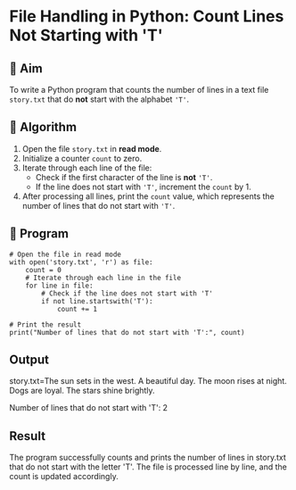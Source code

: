 # File Handling in Python: Count Lines Not Starting with 'T'

## 🎯 Aim
To write a Python program that counts the number of lines in a text file `story.txt` that do **not** start with the alphabet `'T'`.

## 🧠 Algorithm
1. Open the file `story.txt` in **read mode**.
2. Initialize a counter `count` to zero.
3. Iterate through each line of the file:
   - Check if the first character of the line is **not** `'T'`.
   - If the line does not start with `'T'`, increment the `count` by 1.
4. After processing all lines, print the `count` value, which represents the number of lines that do not start with `'T'`.

## 🧾 Program
```
# Open the file in read mode
with open('story.txt', 'r') as file:
    count = 0
    # Iterate through each line in the file
    for line in file:
        # Check if the line does not start with 'T'
        if not line.startswith('T'):
            count += 1

# Print the result
print("Number of lines that do not start with 'T':", count)
```

## Output
story.txt=The sun sets in the west.
          A beautiful day.
          The moon rises at night.
          Dogs are loyal.
         The stars shine brightly.

Number of lines that do not start with 'T': 2


## Result
The program successfully counts and prints the number of lines in story.txt that do not start with the letter 'T'. The file is processed line by line, and the count is updated accordingly.

